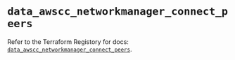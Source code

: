# `data_awscc_networkmanager_connect_peers`

Refer to the Terraform Registory for docs: [`data_awscc_networkmanager_connect_peers`](https://registry.terraform.io/providers/hashicorp/awscc/0.70.0/docs/data-sources/networkmanager_connect_peers).
